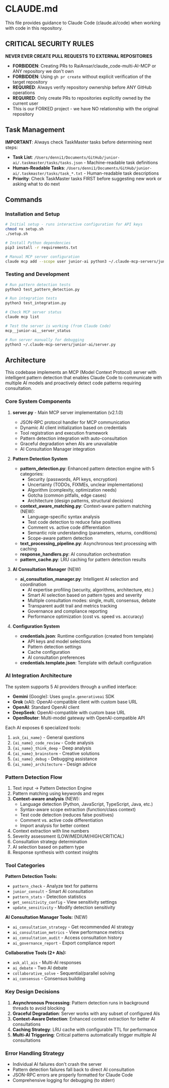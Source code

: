 # CLAUDE.md

This file provides guidance to Claude Code (claude.ai/code) when working with code in this repository.

## CRITICAL SECURITY RULES

**NEVER EVER CREATE PULL REQUESTS TO EXTERNAL REPOSITORIES**
- **FORBIDDEN**: Creating PRs to RaiAnsar/claude_code-multi-AI-MCP or ANY repository we don't own
- **FORBIDDEN**: Using `gh pr create` without explicit verification of the target repository
- **REQUIRED**: Always verify repository ownership before ANY GitHub operations
- **REQUIRED**: Only create PRs to repositories explicitly owned by the current user
- This is our FORKED project - we have NO relationship with the original repository

## Task Management

**IMPORTANT**: Always check TaskMaster tasks before determining next steps:
- **Task List**: `/Users/denni1/Documents/GitHub/junior-ai/.taskmaster/tasks/tasks.json` - Machine-readable task definitions
- **Human-Readable Tasks**: `/Users/denni1/Documents/GitHub/junior-ai/.taskmaster/tasks/task_*.txt` - Human-readable task descriptions
- **Priority**: Check TaskMaster tasks FIRST before suggesting new work or asking what to do next

## Commands

### Installation and Setup
```bash
# Initial setup - runs interactive configuration for API keys
chmod +x setup.sh
./setup.sh

# Install Python dependencies
pip3 install -r requirements.txt

# Manual MCP server configuration
claude mcp add --scope user junior-ai python3 ~/.claude-mcp-servers/junior-ai/server.py
```

### Testing and Development
```bash
# Run pattern detection tests
python3 test_pattern_detection.py

# Run integration tests  
python3 test_integration.py

# Check MCP server status
claude mcp list

# Test the server is working (from Claude Code)
mcp__junior-ai__server_status

# Run server manually for debugging
python3 ~/.claude-mcp-servers/junior-ai/server.py
```

## Architecture

This codebase implements an MCP (Model Context Protocol) server with intelligent pattern detection that enables Claude Code to communicate with multiple AI models and proactively detect code patterns requiring consultation.

### Core System Components

1. **server.py** - Main MCP server implementation (v2.1.0)
   - JSON-RPC protocol handler for MCP communication
   - Dynamic AI client initialization based on credentials
   - Tool registration and execution framework
   - Pattern detection integration with auto-consultation
   - Graceful degradation when AIs are unavailable
   - AI Consultation Manager integration

2. **Pattern Detection System**
   - **pattern_detection.py**: Enhanced pattern detection engine with 5 categories:
     - Security (passwords, API keys, encryption)
     - Uncertainty (TODOs, FIXMEs, unclear implementations)
     - Algorithm (complexity, optimization needs)
     - Gotcha (common pitfalls, edge cases)
     - Architecture (design patterns, structural decisions)
   - **context_aware_matching.py**: Context-aware pattern matching (NEW):
     - Language-specific syntax analysis
     - Test code detection to reduce false positives
     - Comment vs. active code differentiation
     - Semantic role understanding (parameters, returns, conditions)
     - Scope-aware pattern detection
   - **text_processing_pipeline.py**: Asynchronous text processing with caching
   - **response_handlers.py**: AI consultation orchestration
   - **pattern_cache.py**: LRU caching for pattern detection results

3. **AI Consultation Manager** (NEW)
   - **ai_consultation_manager.py**: Intelligent AI selection and coordination
     - AI expertise profiling (security, algorithms, architecture, etc.)
     - Smart AI selection based on pattern types and severity
     - Multiple consultation modes: single, multi, consensus, debate
     - Transparent audit trail and metrics tracking
     - Governance and compliance reporting
     - Performance optimization (cost vs. speed vs. accuracy)

4. **Configuration System**
   - **credentials.json**: Runtime configuration (created from template)
     - API keys and model selections
     - Pattern detection settings
     - Cache configuration
     - AI consultation preferences
   - **credentials.template.json**: Template with default configuration

### AI Integration Architecture

The system supports 5 AI providers through a unified interface:
- **Gemini** (Google): Uses `google.generativeai` SDK
- **Grok** (xAI): OpenAI-compatible client with custom base URL
- **OpenAI**: Standard OpenAI client
- **DeepSeek**: OpenAI-compatible with custom base URL
- **OpenRouter**: Multi-model gateway with OpenAI-compatible API

Each AI exposes 6 specialized tools:
1. `ask_{ai_name}` - General questions
2. `{ai_name}_code_review` - Code analysis
3. `{ai_name}_think_deep` - Deep analysis
4. `{ai_name}_brainstorm` - Creative solutions
5. `{ai_name}_debug` - Debugging assistance
6. `{ai_name}_architecture` - Design advice

### Pattern Detection Flow

1. Text input → Pattern Detection Engine
2. Pattern matching using keywords and regex
3. **Context-aware analysis** (NEW):
   - Language detection (Python, JavaScript, TypeScript, Java, etc.)
   - Syntax-aware scope extraction (function/class context)
   - Test code detection (reduces false positives)
   - Comment vs. active code differentiation
   - Import analysis for better context
4. Context extraction with line numbers
5. Severity assessment (LOW/MEDIUM/HIGH/CRITICAL)
6. Consultation strategy determination
7. AI selection based on pattern type
8. Response synthesis with context insights

### Tool Categories

**Pattern Detection Tools:**
- `pattern_check` - Analyze text for patterns
- `junior_consult` - Smart AI consultation
- `pattern_stats` - Detection statistics
- `get_sensitivity_config` - View sensitivity settings
- `update_sensitivity` - Modify detection sensitivity

**AI Consultation Manager Tools:** (NEW)
- `ai_consultation_strategy` - Get recommended AI strategy
- `ai_consultation_metrics` - View performance metrics
- `ai_consultation_audit` - Access consultation history
- `ai_governance_report` - Export compliance report

**Collaborative Tools (2+ AIs):**
- `ask_all_ais` - Multi-AI responses
- `ai_debate` - Two AI debate
- `collaborative_solve` - Sequential/parallel solving
- `ai_consensus` - Consensus building

### Key Design Decisions

1. **Asynchronous Processing**: Pattern detection runs in background threads to avoid blocking
2. **Graceful Degradation**: Server works with any subset of configured AIs
3. **Context-Aware Detection**: Enhanced context extraction for better AI consultations
4. **Caching Strategy**: LRU cache with configurable TTL for performance
5. **Multi-AI Triggering**: Critical patterns automatically trigger multiple AI consultations

### Error Handling Strategy

- Individual AI failures don't crash the server
- Pattern detection failures fall back to direct AI consultation
- JSON-RPC errors are properly formatted for Claude Code
- Comprehensive logging for debugging (to stderr)
